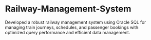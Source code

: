 # Railway-Management-System
Developed a robust railway management system using Oracle SQL for managing train journeys, schedules, and passenger bookings with optimized query performance and efficient data management.

